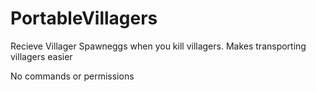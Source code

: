 # PortableVillagers

Recieve Villager Spawneggs when you kill villagers. Makes transporting villagers easier

No commands or permissions
